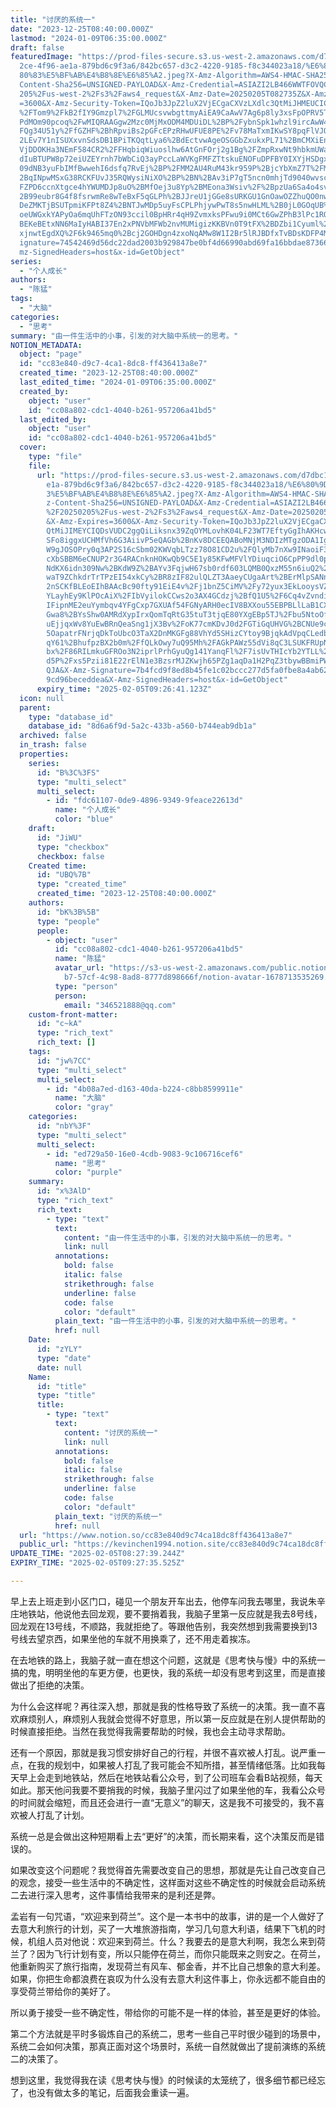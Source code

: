 ```yaml
---
title: "讨厌的系统一"
date: "2023-12-25T08:40:00.000Z"
lastmod: "2024-01-09T06:35:00.000Z"
draft: false
featuredImage: "https://prod-files-secure.s3.us-west-2.amazonaws.com/d7dbc101-8\
  2ce-4f96-ae1a-879bd6c9f3a6/842bc657-d3c2-4220-9185-f8c344023a18/%E6%80%9D%E8%\
  80%83%E5%BF%AB%E4%B8%8E%E6%85%A2.jpeg?X-Amz-Algorithm=AWS4-HMAC-SHA256&X-Amz-\
  Content-Sha256=UNSIGNED-PAYLOAD&X-Amz-Credential=ASIAZI2LB466WWTFOVQC%2F20250\
  205%2Fus-west-2%2Fs3%2Faws4_request&X-Amz-Date=20250205T082735Z&X-Amz-Expires\
  =3600&X-Amz-Security-Token=IQoJb3JpZ2luX2VjECgaCXVzLXdlc3QtMiJHMEUCICzcUDOFPj\
  %2FTom9%2FkB2fIY9Gmzpl7%2FGLMUcsvwbgttmyAiEA9CaAwV7Ag6p8ly3xsFpOPRV5TEUWLyXYy\
  PdMOm90pcoq%2FwMIQRAAGgw2Mzc0MjMxODM4MDUiDL%2BP%2FybnSpk1whzl9ircAwW4say4RxQZ\
  FQg34U51y%2FfGZHF%2BhRpviBs2pGFcEPzRHwUFUE8PE%2Fv78MaTxmIKwSY8pqFlVJQfbn1nacc\
  2LEv7Y1nISUXxvnSdsDB1BPiTKQqtLya6%2BdEctvwAgeOSGGbZxukxPL71%2BmCMXiEn1orvllLW\
  VjDDOKHa3NEmF584CR2%2FFHqbiqWiuoslhw6AtGnFOrj2g1Bg%2FZmpRxwNt9hbkmUWacCNv0BQn\
  dIuBTUPW8p72eiUZEYrnh7bWbCiQ3ayPccLaWVKgFMFZTtskuENOFuDPFBY0IXYjHSDgx3GSH6YyI\
  09dNB3yuFbIMfBwwehI6dsfq7RvEj%2BP%2FMM2AU4RuM43kr959P%2BjcYbXmZ7T%2FMWPRtKlE%\
  2BqINpwMSxG38RCKFUvJ35RQWysiNiXO%2BP%2BN%2BAv3iP7gT5ncn0mhjTd9040wvscQd1Puv%2\
  FZPD6ccnXtgce4hYWUMDJp8uO%2BMfOej3u8Yp%2BMEona3Wsiv%2F%2BpzUa6Sa4o4svezrLGqm%\
  2B99eubr8G4f8fsrwmRe8wTeBxF5qGLPh%2BJJreU1jGGe8sURKGU1GnOawOZZhuQO0nwN1BvWkpL\
  DeZMKTjBSUTpmiKFPt8Z4%2BNTJwMDp5uyFsCPLPhjywPwT8s5nwHLML%2B0jL0GOqUB%2Fi7VE7a\
  oeUWGxkYAPyOa6mqUhFTzON93ccil0BpHRr4qH9ZvmxksPFwu9i0MCt6GwZPhB3lPc1RQ%2F9wenB\
  BEKeBEtxNN6MaIyHABI37En2xPNVbMFWb2nvMUMigizKKBVn0T9tFX%2BDZbi1Cyuml%2BmpTwwNb\
  xjnwtEgdXQ%2F6k9465mq0%2Bcj2GOHDgn4zxoNqAMw8W1I2Br5lRJBDfxTvBDsKDFP4M&X-Amz-S\
  ignature=74542469d56dc22dad2003b929847be0bf4d66990abd69fa16bbdae8736690cf&X-A\
  mz-SignedHeaders=host&x-id=GetObject"
series:
  - "个人成长"
authors:
  - "陈猛"
tags:
  - "大脑"
categories:
  - "思考"
summary: "由一件生活中的小事，引发的对大脑中系统一的思考。"
NOTION_METADATA:
  object: "page"
  id: "cc83e840-d9c7-4ca1-8dc8-ff436413a8e7"
  created_time: "2023-12-25T08:40:00.000Z"
  last_edited_time: "2024-01-09T06:35:00.000Z"
  created_by:
    object: "user"
    id: "cc08a802-cdc1-4040-b261-957206a41bd5"
  last_edited_by:
    object: "user"
    id: "cc08a802-cdc1-4040-b261-957206a41bd5"
  cover:
    type: "file"
    file:
      url: "https://prod-files-secure.s3.us-west-2.amazonaws.com/d7dbc101-82ce-4f96-a\
        e1a-879bd6c9f3a6/842bc657-d3c2-4220-9185-f8c344023a18/%E6%80%9D%E8%80%8\
        3%E5%BF%AB%E4%B8%8E%E6%85%A2.jpeg?X-Amz-Algorithm=AWS4-HMAC-SHA256&X-Am\
        z-Content-Sha256=UNSIGNED-PAYLOAD&X-Amz-Credential=ASIAZI2LB466RNOODP2H\
        %2F20250205%2Fus-west-2%2Fs3%2Faws4_request&X-Amz-Date=20250205T082641Z\
        &X-Amz-Expires=3600&X-Amz-Security-Token=IQoJb3JpZ2luX2VjECgaCXVzLXdlc3\
        QtMiJIMEYCIQDsVUDC2ggQiLiksnx39ZqOYMLovhK04LF23WT7EftyGgIhAKHcwjqkNBhpK\
        SFo8iggxUCHMfVh6G3AiivP5eQAGb%2BnKv8DCEEQABoMNjM3NDIzMTgzODA1Igy%2Bhxgi\
        W9gJOSOPry0q3AP2S16cSbm02KWVqbLTzz78O81CD2u%2FQlyMb7nXw9INaoiF31MxvYqzp\
        cXbSBBM6eCNUP2r3G4RACnknHOKwQb9C5E1y85KFwMFVlYDiuqciO6CpPP9dl0pp4IoZRhZ\
        NdKX6idn309Nw%2BKdW9Z%2BAYv3FqjwH67sb0rdf603LQMB0QxzM55n6iuQ2%2Bc7h40eD\
        waT9ZChkdrTrTPzEI54xkCy%2BR8zIF82ulQLZT3AaeyCUgaArt%2BErMlpSANnvO9twx3Z\
        2nSCKfBLEoEIhBAAcBc90fty91EiE4v%2Fj1bnZ5CiMV%2Fy72yux3EkLooysVZ8QavyEIc\
        YLayhEy9KlPOcAiX%2FIbVyilokCCws2o3AX4GCdzj%2BfQ1U5%2F6Cq4vZvndigQC53BeX\
        IFipnME2euYymbqv4YFgCxp7GXUAf54FGNyARH0ecIV8BXXou55EBPBLlLaB1CXfk%2Fv2q\
        Gwa8%2BYsShw0AMRdXypIrxQomTqRtG35tuT3tjqE80YXgEBp5TJ%2Fbu5NtoOfR2XTUFCD\
        uEjjqxWv8YuEwBRnQeaSng1jX3Bv%2FoK77cmKDvJ0d2FGTiGqUHVG%2BCNUe9csgs0zwAW\
        5OapatrFNrjqDkToUbcO3TaX2DnMKGFg88VhYd5SHizCYtoy9BjqkAdVpqCLedbeQMnlFlN\
        qY61%2BhufpzBX2b0m%2FfQLkOwy7uQ95Mh%2FAGkPAWz55dVi8qC3LSUKFRUpNCqp4FZ4l\
        bx%2F86RILmkuGFROo3N2iprlPrhGyuQg141YanqFl%2F7isUvTHIcYb2YTLL%2FWViUdhb\
        d5P%2Fxs5Pzii81E22rElN1e3BzsrMJZKwjh65PZg1aqDa1H2PqZ3tbywBBmiPW4j2K8eL5\
        QJA&X-Amz-Signature=7b4fcd9f8ed8b45fe1c02bccc277d5fa0fbe8a4ab62fdd02f38\
        9cd96beceddea&X-Amz-SignedHeaders=host&x-id=GetObject"
      expiry_time: "2025-02-05T09:26:41.123Z"
  icon: null
  parent:
    type: "database_id"
    database_id: "8d6a6f9d-5a2c-433b-a560-b744eab9db1a"
  archived: false
  in_trash: false
  properties:
    series:
      id: "B%3C%3FS"
      type: "multi_select"
      multi_select:
        - id: "fdc61107-0de9-4896-9349-9feace22613d"
          name: "个人成长"
          color: "blue"
    draft:
      id: "JiWU"
      type: "checkbox"
      checkbox: false
    Created time:
      id: "UBQ%7B"
      type: "created_time"
      created_time: "2023-12-25T08:40:00.000Z"
    authors:
      id: "bK%3B%5B"
      type: "people"
      people:
        - object: "user"
          id: "cc08a802-cdc1-4040-b261-957206a41bd5"
          name: "陈猛"
          avatar_url: "https://s3-us-west-2.amazonaws.com/public.notion-static.com/775523\
            b7-57cf-4c98-8ad8-8777d898666f/notion-avatar-1678713535269.png"
          type: "person"
          person:
            email: "346521888@qq.com"
    custom-front-matter:
      id: "c~kA"
      type: "rich_text"
      rich_text: []
    tags:
      id: "jw%7CC"
      type: "multi_select"
      multi_select:
        - id: "4b08a7ed-d163-40da-b224-c8bb8599911e"
          name: "大脑"
          color: "gray"
    categories:
      id: "nbY%3F"
      type: "multi_select"
      multi_select:
        - id: "ed729a50-16e0-4cdb-9083-9c106716cef6"
          name: "思考"
          color: "purple"
    summary:
      id: "x%3AlD"
      type: "rich_text"
      rich_text:
        - type: "text"
          text:
            content: "由一件生活中的小事，引发的对大脑中系统一的思考。"
            link: null
          annotations:
            bold: false
            italic: false
            strikethrough: false
            underline: false
            code: false
            color: "default"
          plain_text: "由一件生活中的小事，引发的对大脑中系统一的思考。"
          href: null
    Date:
      id: "zYLY"
      type: "date"
      date: null
    Name:
      id: "title"
      type: "title"
      title:
        - type: "text"
          text:
            content: "讨厌的系统一"
            link: null
          annotations:
            bold: false
            italic: false
            strikethrough: false
            underline: false
            code: false
            color: "default"
          plain_text: "讨厌的系统一"
          href: null
  url: "https://www.notion.so/cc83e840d9c74ca18dc8ff436413a8e7"
  public_url: "https://kevinchen1994.notion.site/cc83e840d9c74ca18dc8ff436413a8e7"
UPDATE_TIME: "2025-02-05T08:27:39.244Z"
EXPIRY_TIME: "2025-02-05T09:27:35.525Z"

---
```

<link rel="stylesheet" href="https://cdn.jsdelivr.net/npm/katex@0.16.2/dist/katex.min.css" integrity="sha384-bYdxxUwYipFNohQlHt0bjN/LCpueqWz13HufFEV1SUatKs1cm4L6fFgCi1jT643X" crossorigin="anonymous">


早上去上班走到小区门口，碰见一个朋友开车出去，他停车问我去哪里，我说朱辛庄地铁站，他说他去回龙观，要不要捎着我，我脑子里第一反应就是我去8号线，回龙观在13号线，不顺路，我就拒绝了。等跟他告别，我突然想到我需要换到13号线去望京西，如果坐他的车就不用换乘了，还不用走着挨冻。


在去地铁的路上，我脑子就一直在想这个问题，这就是《思考快与慢》中的系统一搞的鬼，明明坐他的车更方便，也更快，我的系统一却没有思考到这里，而是直接做出了拒绝的决策。


为什么会这样呢？再往深入想，那就是我的性格导致了系统一的决策。我一直不喜欢麻烦别人，麻烦别人我就会觉得不好意思，所以第一反应就是在别人提供帮助的时候直接拒绝。当然在我觉得我需要帮助的时候，我也会主动寻求帮助。


还有一个原因，那就是我习惯安排好自己的行程，并很不喜欢被人打乱。说严重一点，在我的规划中，如果被人打乱了我可能会不知所措，甚至情绪低落。比如我每天早上会走到地铁站，然后在地铁站看公众号，到了公司班车会看B站视频，每天如此。那天他问我要不要捎我的时候，我脑子里闪过了如果坐他的车，我看公众号的时间就会缩短，而且还会进行一直“无意义”的聊天，这是我不可接受的，我不喜欢被人打乱了计划。


系统一总是会做出这种短期看上去“更好”的决策，而长期来看，这个决策反而是错误的。


如果改变这个问题呢？我觉得首先需要改变自己的思想，那就是先让自己改变自己的观念，接受一些生活中的不确定性，这样面对这些不确定性的时候就会启动系统二去进行深入思考，这件事情给我带来的是利还是弊。


孟岩有一句咒语，“欢迎来到荷兰”。这个是一本书中的故事，讲的是一个人做好了去意大利旅行的计划，买了一大堆旅游指南，学习几句意大利语，结果下飞机的时候，机组人员对他说：欢迎来到荷兰。什么？我要去的是意大利啊，我怎么来到荷兰了？因为飞行计划有变，所以只能停在荷兰，而你只能既来之则安之。在荷兰，他重新购买了旅行指南，发现荷兰有风车、郁金香，并不比自己想象的意大利差。如果，你把生命都浪费在哀叹为什么没有去意大利这件事上，你永远都不能自由的享受荷兰带给你的美好了。


所以勇于接受一些不确定性，带给你的可能不是一样的体验，甚至是更好的体验。


第二个方法就是平时多锻炼自己的系统二，思考一些自己平时很少碰到的场景中，系统二会如何决策，那真正面对这个场景时，系统一自然就做出了提前演练的系统二的决策了。


想到这里，我觉得我在读《思考快与慢》的时候读的太笼统了，很多细节都已经忘了，也没有做太多的笔记，后面我会重读一遍。

